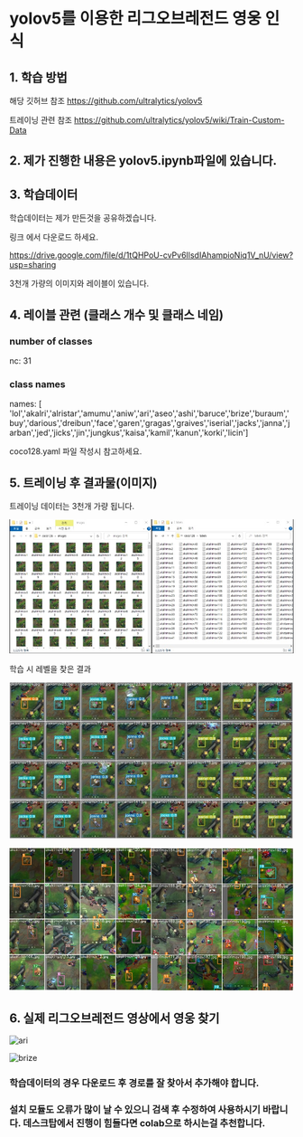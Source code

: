 # yolov5를 이용한 리그오브레전드 영웅 인식


## 1. 학습 방법

해당 깃허브 참조 https://github.com/ultralytics/yolov5

트레이닝 관련 참조 https://github.com/ultralytics/yolov5/wiki/Train-Custom-Data



## 2. 제가 진행한 내용은 yolov5.ipynb파일에 있습니다.



## 3. 학습데이터

학습데이터는 제가 만든것을 공유하겠습니다. 

링크 에서 다운로드 하세요. 

https://drive.google.com/file/d/1tQHPoU-cvPv6IlsdIAhampioNiq1V_nU/view?usp=sharing

3천개 가량의 이미지와 레이블이 있습니다.



## 4. 레이블 관련 (클래스 개수 및 클래스 네임)

### number of classes
nc: 31
### class names
names: [ 'lol','akalri','alristar','amumu','aniw','ari','aseo','ashi','baruce','brize','buraum','buy','darious','dreibun','face','garen','gragas','graives','iserial','jacks','janna','jarban','jed','jicks','jin','jungkus','kaisa','kamil','kanun','korki','licin']

coco128.yaml 파일 작성시 참고하세요.



## 5. 트레이닝 후 결과물(이미지)

트레이닝 데이터는 3천개 가량 됩니다.


![data](data_file.jpg)


학습 시 레벨을 찾은 결과


![pred](pred.jpg)


![train](train.jpg)



## 6. 실제 리그오브레전드 영상에서 영웅 찾기


![ari](new_ari.gif)


![brize](new_brize.gif)



### 학습데이터의 경우 다운로드 후 경로를 잘 찾아서 추가해야 합니다. 
### 설치 모듈도 오류가 많이 날 수 있으니 검색 후 수정하여 사용하시기 바랍니다. 데스크탑에서 진행이 힘들다면 colab으로 하시는걸 추천합니다.
